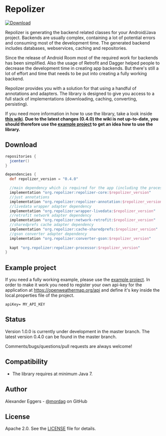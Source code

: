 Repolizer
=====
[![Download](https://api.bintray.com/packages/mordag/android/repolizer-core/images/download.svg) ](https://bintray.com/mordag/android/repolizer-core/_latestVersion)

Repolizer is generating the backend related classes for your Android/Java project. Backends are usually complex, containing a lot of potential errors and consuming most of the development time. The generated backend includes databases, webservices, caching and repositories.

Since the release of Android Room most of the required work for backends has been simplified. Also the usage of Retrofit and Dagger helped people to decrease the development time in creating app backends. But there's still a lot of effort and time that needs to be put into creating a fully working backend.

Repolizer provides you with a solution for that using a handful of annotations and adapters. The library is designed to give you access to a full stack of implementations (downloading, caching, converting, persisting).

If you need more information in how to use the library, take a look inside **[this wiki][4]**. **Due to the latest changes (0.4.0) the wiki is not up-to-date, you should therefore use the [example project][3] to get an idea how to use the library.**

Download
--------
```gradle
repositories {
  jcenter()
}

dependencies {
  def repolizer_version = "0.4.0"

  //main dependency which is required for the app (including the processor)
  implementation "org.repolizer:repolizer-core:$repolizer_version"
  //just annotations
  implementation "org.repolizer:repolizer-annotation:$repolizer_version"
  //livedata wrapper adapter dependency
  implementation "org.repolizer:wrapper-livedata:$repolizer_version"
  //retrofit network adapter dependency
  implementation "org.repolizer:network-retrofit:$repolizer_version"
  //sharedprefs cache adapter dependency
  implementation "org.repolizer:cache-sharedprefs:$repolizer_version"
  //gson converter adapter dependency
  implementation "org.repolizer:converter-gson:$repolizer_version"
  
  kapt "org.repolizer:repolizer-processor:$repolizer_version"
}
```

Example project
-------------------

If you need a fully working example, please use the [example project][3]. In order to make it work you need to register your own api-key for the application at https://openweathermap.org/api and define it's key inside the local.properties file of the project.

```
apiKey= MY_API_KEY
```

Status
------
Version 1.0.0 is currently under development in the master branch. The latest version 0.4.0 can be found in the master branch.

Comments/bugs/questions/pull requests are always welcome!

Compatibility
-------------

 * The library requires at minimum Java 7.

Author
------
Alexander Eggers - [@mordag][2] on GitHub

License
-------
Apache 2.0. See the [LICENSE][1] file for details.


[1]: https://github.com/Mordag/repolizer/blob/master/LICENSE
[2]: https://github.com/Mordag
[3]: https://github.com/Mordag/repolizer/tree/master/repolizer/example
[4]: https://github.com/Mordag/repolizer/wiki
